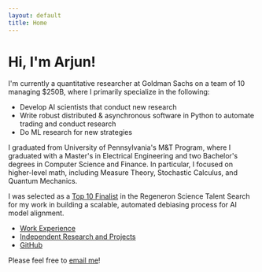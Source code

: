 ```yaml
---
layout: default
title: Home
---
```


# Hi, I'm Arjun!

I'm currently a quantitative researcher at Goldman Sachs on a team of 10 managing $250B, where I primarily specialize in the following:
- Develop AI scientists that conduct new research
- Write robust distributed & asynchronous software in Python to automate trading and conduct research
- Do ML research for new strategies

I graduated from University of Pennsylvania's M&T Program, where I graduated with a Master's in Electrical Engineering and two Bachelor's degrees in Computer Science and Finance. In particular, I focused on higher-level math, including Measure Theory, Stochastic Calculus, and Quantum Mechanics.

I was selected as a [Top 10 Finalist](https://www.societyforscience.org/regeneron-sts/2020-sts-winners/) in the Regeneron Science Talent Search for my work in building a scalable, automated debiasing process for AI model alignment.

- [Work Experience](/experience)
- [Independent Research and Projects](/projects)
- [GitHub](https://github.com/arjunneervannan)

Please feel free to [email me](arjun.neervannan@gmail.com)!
